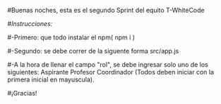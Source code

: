 #Buenas noches, esta es el segundo Sprint del equito T-WhiteCode

#*Instrucciones:*

#-Primero: que todo instalar el npm( npm i )

#-Segundo: se debe correr de la siguente forma src/app.js

#-A la hora de llenar el campo "rol", se debe ingresar solo uno de los siguientes:
  Aspirante
  Profesor
  Coordinador
(Todos deben iniciar con la primera inicial en mayuscula).


#¡Gracias!
